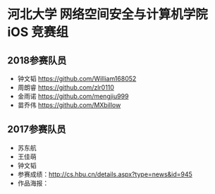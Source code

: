 # 河北大学 网络空间安全与计算机学院 iOS 竞赛组
## 2018参赛队员
- 钟文韬 https://github.com/William168052
- 周朗睿 https://github.com/zlr0110
- 金雨诺 https://github.com/mengjiu999
- 苗乔伟 https://github.com/MXbillow
## 2017参赛队员
- 苏东航
- 王佳萌
- 钟文韬
- 参赛成绩：http://cs.hbu.cn/details.aspx?type=news&id=945
- 作品海报：

